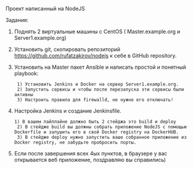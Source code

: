 Проект написанный на NodeJS

Задания:

1) Поднять 2 виртуальные машины с CentOS ( Master.example.org и Server1.example.org)
2) Установить git, скопировать репозиторий https://github.com/rufatzakirov/nodejs к себе в GitHub repository. 
3) Установить на Master пакет Ansible и написать простой и понятный playbook:
        
        1) Установить Jenkins и Docker на сервер Server1.example.org.
        2) Запустить сервисы и чтобы после перезапуска эти сервисы были активны
        3) Настроить правила для firewalld, не нужно его отключать!

4) Настройка Jenkins и создание Jenkinsfile.
       
       1) В вашем пайплайне должно быть 2 стейджа это build и deploy
        2) В стейдже build вы должны собрать приложение NodeJS с помощью Dockerfile и запушить его в свой Docker registry на DockerHUB.
        3) В стейдже deploy нужно запустить ваше собранное приложение из Docker registry, не забудьте пробросить порты.

5)  Если после завершения всех 4ых пунктов, в браузере у вас открывается веб приложение, поздравляю вы справились)
